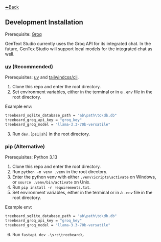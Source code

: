[⬅Back](/README.md)

## Development Installation

Prerequisite: [Groq](https://console.groq.com/keys)

GenText Studio currently uses the Groq API for its integrated chat. In the future, GenTex Studio will support local models for the integrated chat as well.

### [uv](https://github.com/astral-sh/uv) (Recommended)

Prerequisites: [uv](https://github.com/astral-sh/uv) and [tailwindcss/cli](https://tailwindcss.com/docs/installation/tailwind-cli).

1. Clone this repo and enter the root directory.
2. Set environment variables, either in the terminal or in a `.env` file in the root directory.

Example env:

```sh
treebeard_sqlite_database_path = "ab\path\to\db.db"
treebeard_groq_api_key = "groq_key"
treebeard_groq_model = "llama-3.3-70b-versatile"
```

3. Run `dev.[ps1|sh]` in the root directory.

### pip (Alternative)

Prerequisites: Python 3.13

1. Clone this repo and enter the root directory.
2. Run `python -m venv .venv` in the root directory.
3. Enter the python venv with either `.venv\Scripts\activate` on Windows, or `source .venv/bin/activate` on Unix.
4. Run `pip install -r requirements.txt`.
5. Set environment variables, either in the terminal or in a `.env` file in the root directory.

Example env:

```sh
treebeard_sqlite_database_path = "ab\path\to\db.db"
treebeard_groq_api_key = "groq_key"
treebeard_groq_model = "llama-3.3-70b-versatile"
```

6. Run `fastapi dev .\src\treebeard\`.
